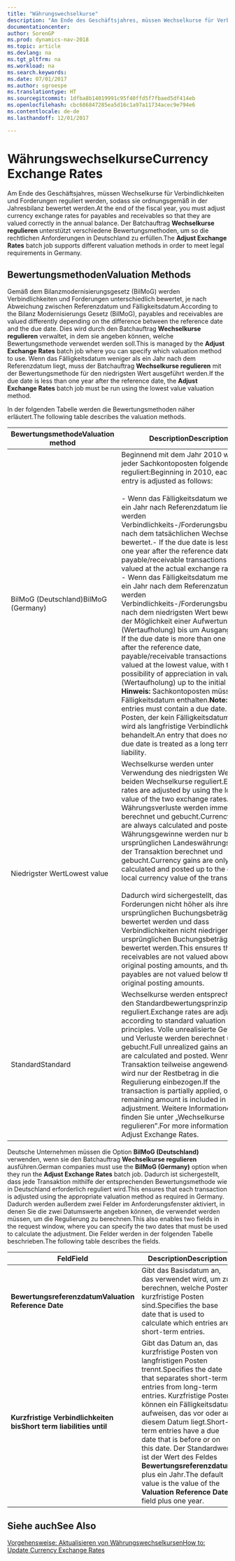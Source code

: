 ```yaml
---
title: "Währungswechselkurse"
description: "Am Ende des Geschäftsjahres, müssen Wechselkurse für Verbindlichkeiten und Forderungen reguliert werden, sodass sie ordnungsgemäß in der Jahresbilanz bewertet werden. Der Batchauftrag **Wechselkurse regulieren** unterstützt verschiedene Bewertungsmethoden, um so die rechtlichen Anforderungen in Deutschland zu erfüllen."
documentationcenter: 
author: SorenGP
ms.prod: dynamics-nav-2018
ms.topic: article
ms.devlang: na
ms.tgt_pltfrm: na
ms.workload: na
ms.search.keywords: 
ms.date: 07/01/2017
ms.author: sgroespe
ms.translationtype: HT
ms.sourcegitcommit: 1dfba8b14019991c95f40ffd5f7fbaed5df414eb
ms.openlocfilehash: cbc686847285ea5d16c1a97a11734acec9e794e6
ms.contentlocale: de-de
ms.lasthandoff: 12/01/2017

---
```

# <a name="currency-exchange-rates"></a><span data-ttu-id="1e9f0-104">Währungswechselkurse</span><span class="sxs-lookup"><span data-stu-id="1e9f0-104">Currency Exchange Rates</span></span>
<span data-ttu-id="1e9f0-105">Am Ende des Geschäftsjahres, müssen Wechselkurse für Verbindlichkeiten und Forderungen reguliert werden, sodass sie ordnungsgemäß in der Jahresbilanz bewertet werden.</span><span class="sxs-lookup"><span data-stu-id="1e9f0-105">At the end of the fiscal year, you must adjust currency exchange rates for payables and receivables so that they are valued correctly in the annual balance.</span></span> <span data-ttu-id="1e9f0-106">Der Batchauftrag **Wechselkurse regulieren** unterstützt verschiedene Bewertungsmethoden, um so die rechtlichen Anforderungen in Deutschland zu erfüllen.</span><span class="sxs-lookup"><span data-stu-id="1e9f0-106">The **Adjust Exchange Rates** batch job supports different valuation methods in order to meet legal requirements in Germany.</span></span>  

## <a name="valuation-methods"></a><span data-ttu-id="1e9f0-107">Bewertungsmethoden</span><span class="sxs-lookup"><span data-stu-id="1e9f0-107">Valuation Methods</span></span>  
<span data-ttu-id="1e9f0-108">Gemäß dem Bilanzmodernisierungsgesetz (BilMoG) werden Verbindlichkeiten und Forderungen unterschiedlich bewertet, je nach Abweichung zwischen Referenzdatum und Fälligkeitsdatum.</span><span class="sxs-lookup"><span data-stu-id="1e9f0-108">According to the Bilanz Modernisierungs Gesetz (BilMoG), payables and receivables are valued differently depending on the difference between the reference date and the due date.</span></span> <span data-ttu-id="1e9f0-109">Dies wird durch den Batchauftrag **Wechselkurse regulieren** verwaltet, in dem sie angeben können, welche Bewertungsmethode verwendet werden soll.</span><span class="sxs-lookup"><span data-stu-id="1e9f0-109">This is managed by the **Adjust Exchange Rates** batch job where you can specify which valuation method to use.</span></span> <span data-ttu-id="1e9f0-110">Wenn das Fälligkeitsdatum weniger als ein Jahr nach dem Referenzdatum liegt, muss der Batchauftrag **Wechselkurse regulieren** mit der Bewertungsmethode für den niedrigsten Wert ausgeführt werden.</span><span class="sxs-lookup"><span data-stu-id="1e9f0-110">If the due date is less than one year after the reference date, the **Adjust Exchange Rates** batch job must be run using the lowest value valuation method.</span></span>  

<span data-ttu-id="1e9f0-111">In der folgenden Tabelle werden die Bewertungsmethoden näher erläutert.</span><span class="sxs-lookup"><span data-stu-id="1e9f0-111">The following table describes the valuation methods.</span></span>  

|<span data-ttu-id="1e9f0-112">Bewertungsmethode</span><span class="sxs-lookup"><span data-stu-id="1e9f0-112">Valuation method</span></span>|<span data-ttu-id="1e9f0-113">Description</span><span class="sxs-lookup"><span data-stu-id="1e9f0-113">Description</span></span>|  
|----------------------|---------------------------------------|  
|<span data-ttu-id="1e9f0-114">BilMoG (Deutschland)</span><span class="sxs-lookup"><span data-stu-id="1e9f0-114">BilMoG (Germany)</span></span>|<span data-ttu-id="1e9f0-115">Beginnend mit dem Jahr 2010 wird jeder Sachkontoposten folgendermaßen reguliert:</span><span class="sxs-lookup"><span data-stu-id="1e9f0-115">Beginning in 2010, each ledger entry is adjusted as follows:</span></span><br /><br /> <span data-ttu-id="1e9f0-116">-   Wenn das Fälligkeitsdatum weniger als ein Jahr nach Referenzdatum liegt, werden Verbindlichkeits-/Forderungsbuchungen nach dem tatsächlichen Wechselkurs bewertet.</span><span class="sxs-lookup"><span data-stu-id="1e9f0-116">-   If the due date is less than one year after the reference date, payable/receivable transactions are valued at the actual exchange rate.</span></span><br /><span data-ttu-id="1e9f0-117">-   Wenn das Fälligkeitsdatum mehr als ein Jahr nach dem Referenzatum liegt, werden Verbindlichkeits-/Forderungsbuchungen nach dem niedrigsten Wert bewertet, mit der Möglichkeit einer Aufwertung (Wertaufholung) bis um Ausgangswert.</span><span class="sxs-lookup"><span data-stu-id="1e9f0-117">-   If the due date is more than one year after the reference date, payable/receivable transactions are valued at the lowest value, with the possibility of appreciation in value (Wertaufholung) up to the initial value.</span></span> <span data-ttu-id="1e9f0-118">**Hinweis:**  Sachkontoposten müssen ein Fälligkeitsdatum enthalten.</span><span class="sxs-lookup"><span data-stu-id="1e9f0-118">**Note:**  Ledger entries must contain a due date.</span></span> <span data-ttu-id="1e9f0-119">Ein Posten, der kein Fälligkeitsdatum hat, wird als langfristige Verbindlichkeit behandelt.</span><span class="sxs-lookup"><span data-stu-id="1e9f0-119">An entry that does not have a due date is treated as a long term liability.</span></span>|  
|<span data-ttu-id="1e9f0-120">Niedrigster Wert</span><span class="sxs-lookup"><span data-stu-id="1e9f0-120">Lowest value</span></span>|<span data-ttu-id="1e9f0-121">Wechselkurse werden unter Verwendung des niedrigsten Wertes der beiden Wechselkurse reguliert.</span><span class="sxs-lookup"><span data-stu-id="1e9f0-121">Exchange rates are adjusted by using the lowest value of the two exchange rates.</span></span> <span data-ttu-id="1e9f0-122">Währungsverluste werden immer berechnet und gebucht.</span><span class="sxs-lookup"><span data-stu-id="1e9f0-122">Currency losses are always calculated and posted.</span></span> <span data-ttu-id="1e9f0-123">Währungsgewinne werden nur bis zum ursprünglichen Landeswährungswert der Transaktion berechnet und gebucht.</span><span class="sxs-lookup"><span data-stu-id="1e9f0-123">Currency gains are only calculated and posted up to the original local currency value of the transaction.</span></span><br /><br /> <span data-ttu-id="1e9f0-124">Dadurch wird sichergestellt, dass Forderungen nicht höher als ihre ursprünglichen Buchungsbeträge bewertet werden und dass Verbindlichkeiten nicht niedriger als ihre ursprünglichen Buchungsbeträge bewertet werden.</span><span class="sxs-lookup"><span data-stu-id="1e9f0-124">This ensures that receivables are not valued above their original posting amounts, and that payables are not valued below their original posting amounts.</span></span>|  
|<span data-ttu-id="1e9f0-125">Standard</span><span class="sxs-lookup"><span data-stu-id="1e9f0-125">Standard</span></span>|<span data-ttu-id="1e9f0-126">Wechselkurse werden entsprechend den Standardbewertungsprinzipien reguliert.</span><span class="sxs-lookup"><span data-stu-id="1e9f0-126">Exchange rates are adjusted according to standard valuation principles.</span></span> <span data-ttu-id="1e9f0-127">Volle unrealisierte Gewinne und Verluste werden berechnet und gebucht.</span><span class="sxs-lookup"><span data-stu-id="1e9f0-127">Full unrealized gains and losses are calculated and posted.</span></span> <span data-ttu-id="1e9f0-128">Wenn die Transaktion teilweise angewendet wird, wird nur der Restbetrag in die Regulierung einbezogen.</span><span class="sxs-lookup"><span data-stu-id="1e9f0-128">If the transaction is partially applied, only the remaining amount is included in the adjustment.</span></span> <span data-ttu-id="1e9f0-129">Weitere Informationen finden Sie unter „Wechselkurse regulieren”.</span><span class="sxs-lookup"><span data-stu-id="1e9f0-129">For more information, see Adjust Exchange Rates.</span></span>|  

<span data-ttu-id="1e9f0-130">Deutsche Unternehmen müssen die Option **BilMoG (Deutschland)** verwenden, wenn sie den Batchauftrag **Wechselkurse regulieren** ausführen.</span><span class="sxs-lookup"><span data-stu-id="1e9f0-130">German companies must use the **BilMoG (Germany)** option when they run the **Adjust Exchange Rates** batch job.</span></span> <span data-ttu-id="1e9f0-131">Dadurch ist sichergestellt, dass jede Transaktion mithilfe der entsprechenden Bewertungsmethode wie in Deutschland erforderlich reguliert wird.</span><span class="sxs-lookup"><span data-stu-id="1e9f0-131">This ensures that each transaction is adjusted using the appropriate valuation method as required in Germany.</span></span> <span data-ttu-id="1e9f0-132">Dadurch werden außerdem zwei Felder im Anforderungsfenster aktiviert, in denen Sie die zwei Datumswerte angeben können, die verwendet werden müssen, um die Regulierung zu berechnen.</span><span class="sxs-lookup"><span data-stu-id="1e9f0-132">This also enables two fields in the request window, where you can specify the two dates that must be used to calculate the adjustment.</span></span> <span data-ttu-id="1e9f0-133">Die Felder werden in der folgenden Tabelle beschrieben.</span><span class="sxs-lookup"><span data-stu-id="1e9f0-133">The following table describes the fields.</span></span>  

|<span data-ttu-id="1e9f0-134">Feld</span><span class="sxs-lookup"><span data-stu-id="1e9f0-134">Field</span></span>|<span data-ttu-id="1e9f0-135">Description</span><span class="sxs-lookup"><span data-stu-id="1e9f0-135">Description</span></span>|  
|---------------------------------|---------------------------------------|  
|<span data-ttu-id="1e9f0-136">**Bewertungsreferenzdatum**</span><span class="sxs-lookup"><span data-stu-id="1e9f0-136">**Valuation Reference Date**</span></span>|<span data-ttu-id="1e9f0-137">Gibt das Basisdatum an, das verwendet wird, um zu berechnen, welche Posten kurzfristige Posten sind.</span><span class="sxs-lookup"><span data-stu-id="1e9f0-137">Specifies the base date that is used to calculate which entries are short-term entries.</span></span>|  
|<span data-ttu-id="1e9f0-138">**Kurzfristige Verbindlichkeiten bis**</span><span class="sxs-lookup"><span data-stu-id="1e9f0-138">**Short term liabilities until**</span></span>|<span data-ttu-id="1e9f0-139">Gibt das Datum an, das kurzfristige Posten von langfristigen Posten trennt.</span><span class="sxs-lookup"><span data-stu-id="1e9f0-139">Specifies the date that separates short-term entries from long-term entries.</span></span> <span data-ttu-id="1e9f0-140">Kurzfristige Posten können ein Fälligkeitsdatum aufweisen, das vor oder an diesem Datum liegt.</span><span class="sxs-lookup"><span data-stu-id="1e9f0-140">Short-term entries have a due date that is before or on this date.</span></span> <span data-ttu-id="1e9f0-141">Der Standardwert ist der Wert des Feldes **Bewertungsreferenzdatum** plus ein Jahr.</span><span class="sxs-lookup"><span data-stu-id="1e9f0-141">The default value is the value of the **Valuation Reference Date** field plus one year.</span></span>|  

## <a name="see-also"></a><span data-ttu-id="1e9f0-142">Siehe auch</span><span class="sxs-lookup"><span data-stu-id="1e9f0-142">See Also</span></span>  
[<span data-ttu-id="1e9f0-143">Vorgehensweise: Aktualisieren von Währungswechselkursen</span><span class="sxs-lookup"><span data-stu-id="1e9f0-143">How to: Update Currency Exchange Rates</span></span>](../../finance-how-update-currencies.md)


